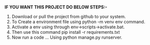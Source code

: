 **IF YOU WANT THIS PROJECT DO BELOW STEPS:-**
1) Download or pull the project from github to your system.
2) To Create a environment file using python -m venv env command.
3) Activate a env using through env->scripts->activate.bat.
4) Then use this command pip install -r requirements.txt
5) Now run a code ... Using python manage.py runserver.
